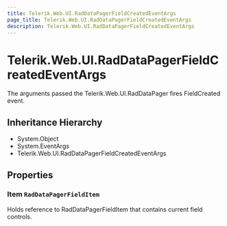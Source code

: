 ```yaml
---
title: Telerik.Web.UI.RadDataPagerFieldCreatedEventArgs
page_title: Telerik.Web.UI.RadDataPagerFieldCreatedEventArgs
description: Telerik.Web.UI.RadDataPagerFieldCreatedEventArgs
---
```


# Telerik.Web.UI.RadDataPagerFieldCreatedEventArgs

The arguments passed the Telerik.Web.UI.RadDataPager fires FieldCreated event.

## Inheritance Hierarchy

* System.Object
* System.EventArgs
* Telerik.Web.UI.RadDataPagerFieldCreatedEventArgs

## Properties

###  Item `RadDataPagerFieldItem`

Holds reference to RadDataPagerFieldItem that contains current field controls.

